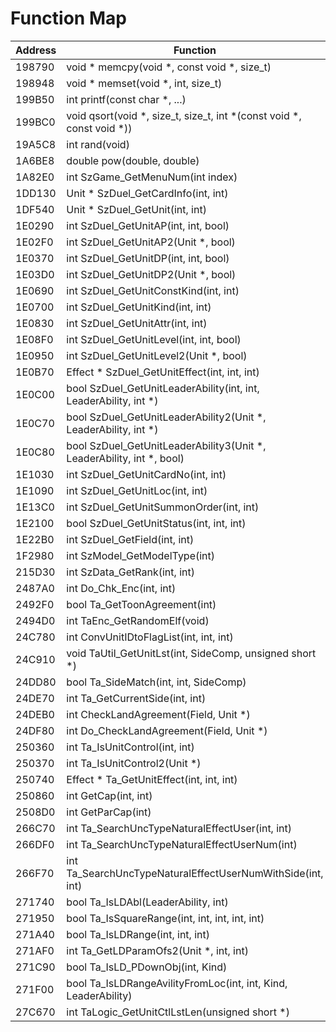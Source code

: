 # Function Map

| Address | Function                                                              | File      |
| ------- | --------------------------------------------------------------------- | --------- |
| 198790  | void * memcpy(void *, const void *, size_t)                           | stdlib.h  |
| 198948  | void * memset(void *, int, size_t)                                    | stdlib.h  |
| 199B50  | int printf(const char *, ...)                                         | stdlib.h  |
| 199BC0  | void qsort(void *, size_t, size_t, int *(const void *, const void *)) | stdlib.h  |
| 19A5C8  | int rand(void)                                                        | stdlib.h  |
| 1A6BE8  | double pow(double, double)                                            | stdlib.h  |
| 1A82E0  | int SzGame_GetMenuNum(int index)                                      | szgame.h  |
| 1DD130  | Unit * SzDuel_GetCardInfo(int, int)                                   | szduel.h  |
| 1DF540  | Unit * SzDuel_GetUnit(int, int)                                       | szduel.h  |
| 1E0290  | int SzDuel_GetUnitAP(int, int, bool)                                  | szduel.h  |
| 1E02F0  | int SzDuel_GetUnitAP2(Unit *, bool)                                   | szduel.h  |
| 1E0370  | int SzDuel_GetUnitDP(int, int, bool)                                  | szduel.h  |
| 1E03D0  | int SzDuel_GetUnitDP2(Unit *, bool)                                   | szduel.h  |
| 1E0690  | int SzDuel_GetUnitConstKind(int, int)                                 | szduel.h  |
| 1E0700  | int SzDuel_GetUnitKind(int, int)                                      | szduel.h  |
| 1E0830  | int SzDuel_GetUnitAttr(int, int)                                      | szduel.h  |
| 1E08F0  | int SzDuel_GetUnitLevel(int, int, bool)                               | szduel.h  |
| 1E0950  | int SzDuel_GetUnitLevel2(Unit *, bool)                                | szduel.h  |
| 1E0B70  | Effect * SzDuel_GetUnitEffect(int, int, int)                          | szduel.h  |
| 1E0C00  | bool SzDuel_GetUnitLeaderAbility(int, int, LeaderAbility, int *)      | szduel.h  |
| 1E0C70  | bool SzDuel_GetUnitLeaderAbility2(Unit *, LeaderAbility, int *)       | szduel.h  |
| 1E0C80  | bool SzDuel_GetUnitLeaderAbility3(Unit *, LeaderAbility, int *, bool) | szduel.h  |
| 1E1030  | int SzDuel_GetUnitCardNo(int, int)                                    | szduel.h  |
| 1E1090  | int SzDuel_GetUnitLoc(int, int)                                       | szduel.h  |
| 1E13C0  | int SzDuel_GetUnitSummonOrder(int, int)                               | szduel.h  |
| 1E2100  | bool SzDuel_GetUnitStatus(int, int, int)                              | szduel.h  |
| 1E22B0  | int SzDuel_GetField(int, int)                                         | szduel.h  |
| 1F2980  | int SzModel_GetModelType(int)                                         | szmodel.h |
| 215D30  | int SzData_GetRank(int, int)                                          | szdata.h  |
| 2487A0  | int Do_Chk_Enc(int, int)                                              | global.h  |
| 2492F0  | bool Ta_GetToonAgreement(int)                                         | ta.h      |
| 2494D0  | int TaEnc_GetRandomElf(void)                                          | taenc.h   |
| 24C780  | int ConvUnitIDtoFlagList(int, int, int)                               | global.h  |
| 24C910  | void TaUtil_GetUnitLst(int, SideComp, unsigned short *)               | tautil.h  |
| 24DD80  | bool Ta_SideMatch(int, int, SideComp)                                 | ta.h      |
| 24DE70  | int Ta_GetCurrentSide(int, int)                                       | ta.h      |
| 24DEB0  | int CheckLandAgreement(Field, Unit *)                                 | global.h  |
| 24DF80  | int Do_CheckLandAgreement(Field, Unit *)                              | global.h  |
| 250360  | int Ta_IsUnitControl(int, int)                                        | ta.h      |
| 250370  | int Ta_IsUnitControl2(Unit *)                                         | ta.h      |
| 250740  | Effect * Ta_GetUnitEffect(int, int, int)                              | ta.h      |
| 250860  | int GetCap(int, int)                                                  | global.h  |
| 2508D0  | int GetParCap(int)                                                    | global.h  |
| 266C70  | int Ta_SearchUncTypeNaturalEffectUser(int, int)                       | ta.h      |
| 266DF0  | int Ta_SearchUncTypeNaturalEffectUserNum(int)                         | ta.h      |
| 266F70  | int Ta_SearchUncTypeNaturalEffectUserNumWithSide(int, int)            | ta.h      |
| 271740  | bool Ta_IsLDAbl(LeaderAbility, int)                                   | ta.h      |
| 271950  | bool Ta_IsSquareRange(int, int, int, int, int)                        | ta.h      |
| 271A40  | bool Ta_IsLDRange(int, int, int)                                      | ta.h      |
| 271AF0  | int Ta_GetLDParamOfs2(Unit *, int, int)                               | ta.h      |
| 271C90  | bool Ta_IsLD_PDownObj(int, Kind)                                      | ta.h      |
| 271F00  | bool Ta_IsLDRangeAvilityFromLoc(int, int, Kind, LeaderAbility)        | ta.h      |
| 27C670  | int TaLogic_GetUnitCtlLstLen(unsigned short *)                        | talogic.h |
